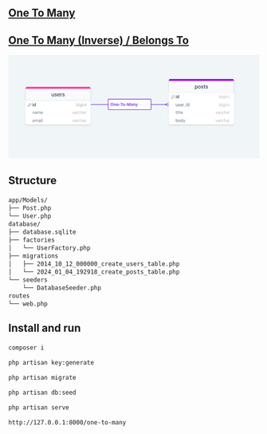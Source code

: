 ## [One To Many](https://laravel.com/docs/10.x/eloquent-relationships#one-to-many)
## [One To Many (Inverse) / Belongs To](https://laravel.com/docs/10.x/eloquent-relationships#one-to-many-inverse)

![Alt text](readme/one-to-many.png)

## Structure

```
app/Models/
├── Post.php
└── User.php
database/
├── database.sqlite
├── factories
│   └── UserFactory.php
├── migrations
│   ├── 2014_10_12_000000_create_users_table.php
│   └── 2024_01_04_192918_create_posts_table.php
└── seeders
    └── DatabaseSeeder.php
routes
└── web.php
```


## Install and run
```
composer i
```
```
php artisan key:generate
```
```
php artisan migrate
```
```
php artisan db:seed
```
```
php artisan serve
```
```
http://127.0.0.1:8000/one-to-many
```
